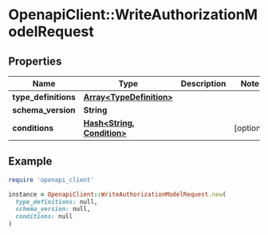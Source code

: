 # OpenapiClient::WriteAuthorizationModelRequest

## Properties

| Name | Type | Description | Notes |
| ---- | ---- | ----------- | ----- |
| **type_definitions** | [**Array&lt;TypeDefinition&gt;**](TypeDefinition.md) |  |  |
| **schema_version** | **String** |  |  |
| **conditions** | [**Hash&lt;String, Condition&gt;**](Condition.md) |  | [optional] |

## Example

```ruby
require 'openapi_client'

instance = OpenapiClient::WriteAuthorizationModelRequest.new(
  type_definitions: null,
  schema_version: null,
  conditions: null
)
```


